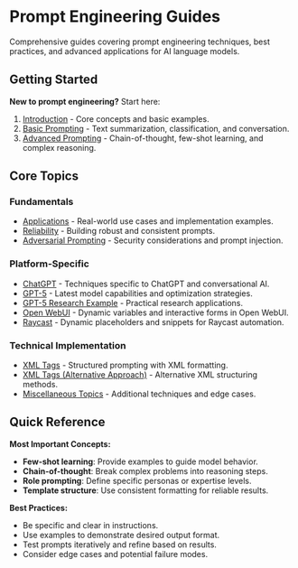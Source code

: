 # Prompt Engineering Guides

Comprehensive guides covering prompt engineering techniques, best practices, and advanced applications for AI language models.

## Getting Started

**New to prompt engineering?** Start here:

1. [Introduction](prompts-intro.md) - Core concepts and basic examples.
2. [Basic Prompting](prompts-basic-usage.md) - Text summarization, classification, and conversation.
3. [Advanced Prompting](prompts-advanced-usage.md) - Chain-of-thought, few-shot learning, and complex reasoning.

## Core Topics

### Fundamentals
- [Applications](prompts-applications.md) - Real-world use cases and implementation examples.
- [Reliability](prompts-reliability.md) - Building robust and consistent prompts.
- [Adversarial Prompting](prompts-adversarial.md) - Security considerations and prompt injection.

### Platform-Specific
- [ChatGPT](prompts-chatgpt.md) - Techniques specific to ChatGPT and conversational AI.
- [GPT-5](prompts-gpt-5.md) - Latest model capabilities and optimization strategies.
- [GPT-5 Research Example](prompts-gpt-5-research-example.md) - Practical research applications.
- [Open WebUI](prompts-open-webui.md) - Dynamic variables and interactive forms in Open WebUI.
- [Raycast](prompts-raycast.md) - Dynamic placeholders and snippets for Raycast automation.

### Technical Implementation
- [XML Tags](prompts-xml-tags.md) - Structured prompting with XML formatting.
- [XML Tags (Alternative Approach)](prompts-xml-tags-alt.md) - Alternative XML structuring methods.
- [Miscellaneous Topics](prompts-miscellaneous.md) - Additional techniques and edge cases.

## Quick Reference

**Most Important Concepts:**
- **Few-shot learning**: Provide examples to guide model behavior.
- **Chain-of-thought**: Break complex problems into reasoning steps.
- **Role prompting**: Define specific personas or expertise levels.
- **Template structure**: Use consistent formatting for reliable results.

**Best Practices:**
- Be specific and clear in instructions.
- Use examples to demonstrate desired output format.
- Test prompts iteratively and refine based on results.
- Consider edge cases and potential failure modes.
